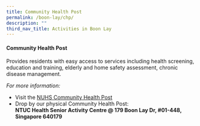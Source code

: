 ```yaml
---
title: Community Health Post
permalink: /boon-lay/chp/
description: ""
third_nav_title: Activities in Boon Lay
---
```

#### **Community Health Post** 

Provides residents with easy access to services including health screening, education and training, elderly and home safety assessment, chronic disease management.

*For more information:*
* Visit the [NUHS Community Health Post](https://www.nuhs.edu.sg/Care-in-the-Community/Staying-Healthy/Pages/Community-Health-Post.aspx)
* Drop by our physical Community Health Post:<br> **NTUC Health Senior Activity Centre @ 179 Boon Lay Dr, #01-448, Singapore 640179**